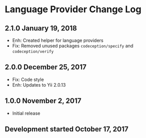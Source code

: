 Language Provider Change Log
============================

2.1.0 January 19, 2018
----------------------
* Enh: Created helper for language providers
* Fix: Removed unused packages `codeception/specify` and `codeception/verify`

2.0.0 December 25, 2017
-----------------------
* Fix: Code style
* Enh: Updates to Yii 2.0.13

1.0.0 November 2, 2017
----------------------
* Initial release

Development started October 17, 2017
------------------------------------ 
